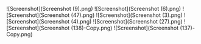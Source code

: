 ![Screenshot](Screenshot (9).png)
![Screenshot](Screenshot (6).png)
![Screenshot](Screenshot (47).png)
![Screenshot](Screenshot (3).png)
![Screenshot](Screenshot (4).png)
![Screenshot](Screenshot (27).png)
![Screenshot](Screenshot (138)-Copy.png)
![Screenshot](Screenshot (137)-Copy.png)
